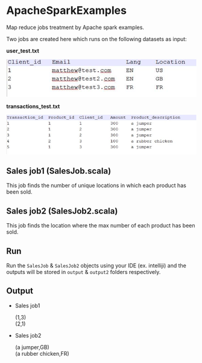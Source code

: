 # ApacheSparkExamples
Map reduce jobs treatment by Apache spark examples.

Two jobs are created here which runs on the following datasets as input:

**user_test.txt**

![Client](client.JPG)

**transactions_test.txt**

![Transaction](transcation.JPG)

## Sales job1 (SalesJob.scala)

This job finds the number of unique locations in which each product has been sold.

## Sales job2 (SalesJob2.scala)

This job finds the location where the max number of each product has been sold.

## Run


Run the `SalesJob` & `SalesJob2` objects using your IDE (ex. intelliji) and the outputs will be stored in `output` & `output2` folders respectively.

## Output

 - Sales job1
 
     (1,3) </br>
     (2,1)

 - Sales job2
 
     (a jumper,GB) </br>
     (a rubber chicken,FR)

 
        
